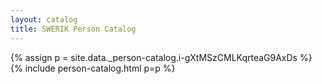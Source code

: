 ```yaml
---
layout: catalog
title: SWERIK Person Catalog
---
```

{% assign p = site.data._person-catalog.i-gXtMSzCMLKqrteaG9AxDs %}
{% include person-catalog.html p=p %}

